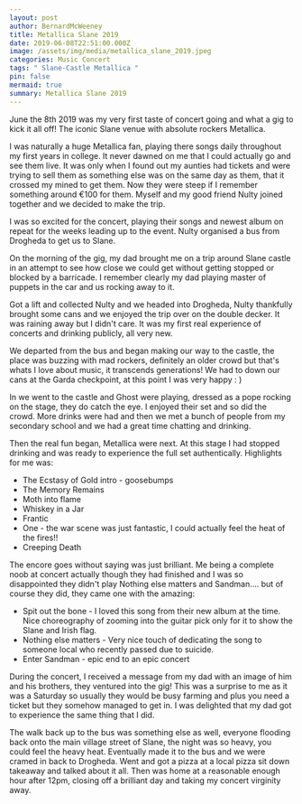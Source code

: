 ```yaml
---
layout: post
author: BernardMcWeeney
title: Metallica Slane 2019
date: 2019-06-08T22:51:00.000Z
image: /assets/img/media/metallica_slane_2019.jpeg
categories: Music Concert
tags: " Slane-Castle Metallica "
pin: false
mermaid: true
summary: Metallica Slane 2019
---
```

J﻿une the 8th 2019 was my very first taste of concert going and what a gig to kick it all off! The iconic Slane venue with absolute rockers Metallica.

I was naturally a huge Metallica fan, playing there songs daily throughout my first years in college. It  never dawned on me that I could actually go and see them live. It was only when I found out my aunties had tickets and were trying to sell them as something else was on the same day as them, that it crossed my mined to get them. Now they were steep if I remember something around €100 for them. M﻿yself and my good friend Nulty joined together and we decided to make the trip. 

I﻿ was so excited for the concert, playing their songs and newest album on repeat for the weeks leading up to the event. Nulty organised a bus from Drogheda to get us to Slane. 

O﻿n the morning of the gig, my dad brought me on a trip around Slane castle in an attempt to see how close we could get without getting stopped or blocked by a barricade. I remember clearly my dad playing master of puppets in the car and us rocking away to it.

G﻿ot a lift and collected Nulty and we headed into Drogheda, Nulty thankfully brought some cans and we enjoyed the trip over on the double decker. It was raining away but I didn't care. It was my first real experience of concerts and drinking publicly, all very new. 

We departed from the bus and began making our way to the castle, the place was buzzing with mad rockers, definitely an older crowd but that's whats I love about music, it transcends generations! We had to down our cans at the Garda checkpoint, at this point I was very happy : )

I﻿n we went to the castle and Ghost were playing, dressed as a pope rocking on the stage, they do catch the eye. I enjoyed their set and so did the crowd. More drinks were had and then we met a bunch of people from my secondary school and we had a great time chatting and drinking.

T﻿hen the real fun began, Metallica were next. At this stage I had stopped drinking and was ready to experience the full set authentically. Highlights for me was:

* The Ecstasy of Gold intro - goosebumps
* The Memory Remains
* M﻿oth into flame
* Whiskey in a Jar
* Frantic
* O﻿ne - the war scene was just fantastic, I could actually feel the heat of the fires!!
* Creeping Death

T﻿he encore goes without saying was just brilliant. Me being a complete noob at concert actually though they had finished and I was so disappointed they didn't play Nothing else matters and Sandman.... but of course they did, they came one with the amazing:

* S﻿pit out the bone - I loved this song from their new album at the time. Nice choreography of zooming into the guitar pick only for it to show the Slane and Irish flag.
* N﻿othing else matters - Very nice touch of dedicating the song to someone local who recently passed due to suicide.
* E﻿nter Sandman - epic end to an epic concert

D﻿uring the concert, I received a message from my dad with an image of him and his brothers, they ventured into the gig! This was a surprise to me as it was a Saturday so usually they would be busy farming and plus you need a ticket but they somehow managed to get in. I was delighted that my dad got to experience the same thing that I did.

T﻿he walk back up to the bus was something else as well, everyone flooding back onto the main village street of Slane, the night was so heavy, you could feel the heavy heat. Eventually made it to the bus and we were cramed in back to Drogheda. Went and got a pizza at a local pizza sit down takeaway and talked about it all. Then was home at a reasonable enough hour after 12pm, closing off a brilliant day and taking my concert virginity away.